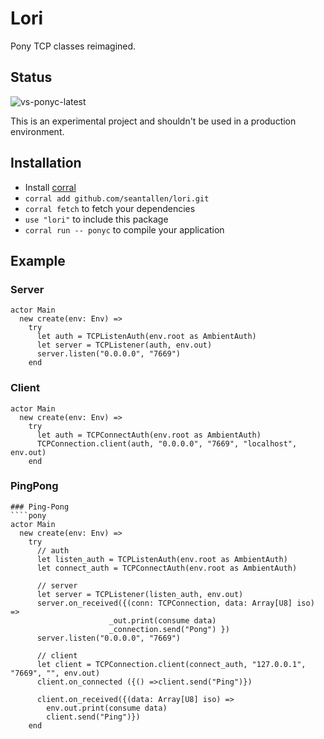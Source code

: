 # Lori

Pony TCP classes reimagined.

## Status

![vs-ponyc-latest](https://github.com/seantallen/lori/workflows/vs-ponyc-latest/badge.svg)

This is an experimental project and shouldn't be used in a production environment.

## Installation

* Install [corral](https://github.com/ponylang/corral)
* `corral add github.com/seantallen/lori.git`
* `corral fetch` to fetch your dependencies
* `use "lori"` to include this package
* `corral run -- ponyc` to compile your application

## Example

### Server
```pony
actor Main
  new create(env: Env) =>
    try
      let auth = TCPListenAuth(env.root as AmbientAuth)
      let server = TCPListener(auth, env.out)
      server.listen("0.0.0.0", "7669")
    end
```

### Client
```pony
actor Main
  new create(env: Env) =>
    try
      let auth = TCPConnectAuth(env.root as AmbientAuth)
      TCPConnection.client(auth, "0.0.0.0", "7669", "localhost", env.out)
    end
```

### PingPong

``` pony
### Ping-Pong
````pony
actor Main
  new create(env: Env) =>
    try
      // auth
      let listen_auth = TCPListenAuth(env.root as AmbientAuth)
      let connect_auth = TCPConnectAuth(env.root as AmbientAuth)

      // server
      let server = TCPListener(listen_auth, env.out)
      server.on_received({(conn: TCPConnection, data: Array[U8] iso) =>
                      _out.print(consume data)
                      _connection.send("Pong") })
      server.listen("0.0.0.0", "7669")

      // client
      let client = TCPConnection.client(connect_auth, "127.0.0.1", "7669", "", env.out)
      client.on_connected ({() =>client.send("Ping")})

      client.on_received({(data: Array[U8] iso) =>
        env.out.print(consume data)
        client.send("Ping")})
    end
````
```

